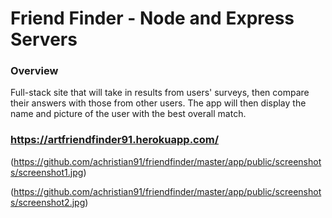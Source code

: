 # Friend Finder - Node and Express Servers

### Overview

Full-stack site that will take in results from users' surveys, then compare their answers with those from other users. The app will then display the name and picture of the user with the best overall match. 

### https://artfriendfinder91.herokuapp.com/

(https://github.com/achristian91/friendfinder/master/app/public/screenshots/screenshot1.jpg)

(https://github.com/achristian91/friendfinder/master/app/public/screenshots/screenshot2.jpg)
